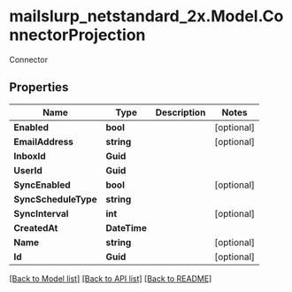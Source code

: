 # mailslurp_netstandard_2x.Model.ConnectorProjection
Connector

## Properties

Name | Type | Description | Notes
------------ | ------------- | ------------- | -------------
**Enabled** | **bool** |  | [optional] 
**EmailAddress** | **string** |  | [optional] 
**InboxId** | **Guid** |  | 
**UserId** | **Guid** |  | 
**SyncEnabled** | **bool** |  | [optional] 
**SyncScheduleType** | **string** |  | 
**SyncInterval** | **int** |  | [optional] 
**CreatedAt** | **DateTime** |  | 
**Name** | **string** |  | [optional] 
**Id** | **Guid** |  | [optional] 

[[Back to Model list]](../README#documentation-for-models) [[Back to API list]](../README#documentation-for-api-endpoints) [[Back to README]](../README)

